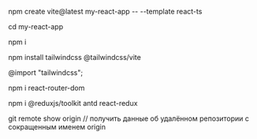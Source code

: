   npm create vite@latest my-react-app -- --template react-ts

  cd my-react-app

  npm i

  npm install tailwindcss @tailwindcss/vite

  @import "tailwindcss";

  npm i react-router-dom

npm i @reduxjs/toolkit antd react-redux

  






<!-- git hab команди -->
git remote show origin  // получить данные об удалённом репозитории с сокращенным именем origin